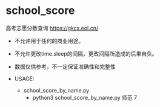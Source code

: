 # school_score
高考志愿分数查询
https://gkcx.eol.cn/

* 不允许用于任何的商业用途。

* 不允许更改time.sleep的间隔，更改间隔所造成的后果自负。

* 数据仅供参考，不一定保证准确性和完整性

* USAGE:  
  - school_score_by_name.py  
    - python3 school_score_by_name.py 师范 7
